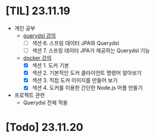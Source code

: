 # [TIL] 23.11.19
* 개인 공부
    * [querydsl 강의](https://www.inflearn.com/course/querydsl-%EC%8B%A4%EC%A0%84/dashboard)
        * [ ] 섹션 6. 스프링 데이터 JPA와 Querydsl
        * [ ] 섹션 7. 스프링 데이터 JPA가 제공하는 Querydsl 기능
    * [docker 강의](https://www.inflearn.com/course/%EB%94%B0%EB%9D%BC%ED%95%98%EB%A9%B0-%EB%B0%B0%EC%9A%B0%EB%8A%94-%EB%8F%84%EC%BB%A4-ci/dashboard)
      * [x] 섹션 1. 도커 기본
      * [x] 섹션 2. 기본적인 도커 클라이언트 명령어 알아보기
      * [x] 섹션 3. 직접 도커 이미지를 만들어 보기
      * [x] 섹션 4. 도커를 이용한 간단한 Node.js 어플 만들기
* 프로젝트 관련
    * Querydsl 전체 적용
    
# [Todo] 23.11.20




  

